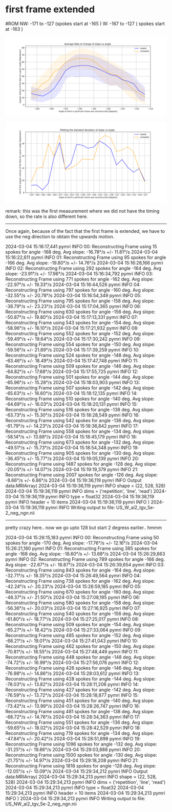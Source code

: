 # first frame extended 

#ROM 
NW: -171 to -127 (spokes start at -165 )
W: -167 to -127 ( spokes start at -163  )


![alt text](US_both_slope_vs_angle_pos_ai2.svg)

![alt text](US_both_std_vs_angle_pos_ai2.svg)

remark: this was the first measurement where we did not have the timing down, so the rate is also different here. 

_______________
Once again, because of the fact that the first frame is extended, we have to use the neg direction to obtain the upwards motion. 

2024-03-04 15:16:17,441 pymri        INFO     00: Reconstructing Frame using 15 spokes for angle -168 deg. Avg slope: -16.78°/s +/- 11.81°/s
2024-03-04 15:16:22,611 pymri        INFO     01: Reconstructing Frame using 95 spokes for angle -166 deg. Avg slope: -19.80°/s +/- 14.76°/s
2024-03-04 15:16:28,166 pymri        INFO     02: Reconstructing Frame using 292 spokes for angle -164 deg. Avg slope: -23.91°/s +/- 17.96°/s
2024-03-04 15:16:34,792 pymri        INFO     03: Reconstructing Frame using 771 spokes for angle -162 deg. Avg slope: -22.97°/s +/- 19.33°/s
2024-03-04 15:16:44,526 pymri        INFO     04: Reconstructing Frame using 797 spokes for angle -160 deg. Avg slope: -32.55°/s +/- 20.78°/s
2024-03-04 15:16:54,349 pymri        INFO     05: Reconstructing Frame using 795 spokes for angle -158 deg. Avg slope: -38.79°/s +/- 23.23°/s
2024-03-04 15:17:04,365 pymri        INFO     06: Reconstructing Frame using 630 spokes for angle -156 deg. Avg slope: -50.87°/s +/- 19.80°/s
2024-03-04 15:17:13,331 pymri        INFO     07: Reconstructing Frame using 543 spokes for angle -154 deg. Avg slope: -58.96°/s +/- 16.10°/s
2024-03-04 15:17:21,932 pymri        INFO     08: Reconstructing Frame using 552 spokes for angle -152 deg. Avg slope: -59.49°/s +/- 19.64°/s
2024-03-04 15:17:30,242 pymri        INFO     09: Reconstructing Frame using 554 spokes for angle -150 deg. Avg slope: -59.56°/s +/- 21.89°/s
2024-03-04 15:17:39,259 pymri        INFO     10: Reconstructing Frame using 524 spokes for angle -148 deg. Avg slope: -63.46°/s +/- 18.49°/s
2024-03-04 15:17:47,748 pymri        INFO     11: Reconstructing Frame using 509 spokes for angle -146 deg. Avg slope: -64.82°/s +/- 17.68°/s
2024-03-04 15:17:55,725 pymri        INFO     12: Reconstructing Frame using 501 spokes for angle -144 deg. Avg slope: -65.96°/s +/- 15.28°/s
2024-03-04 15:18:03,903 pymri        INFO     13: Reconstructing Frame using 507 spokes for angle -142 deg. Avg slope: -65.63°/s +/- 16.60°/s
2024-03-04 15:18:12,135 pymri        INFO     14: Reconstructing Frame using 510 spokes for angle -140 deg. Avg slope: -64.69°/s +/- 16.03°/s
2024-03-04 15:18:20,131 pymri        INFO     15: Reconstructing Frame using 516 spokes for angle -138 deg. Avg slope: -63.73°/s +/- 15.30°/s
2024-03-04 15:18:28,549 pymri        INFO     16: Reconstructing Frame using 542 spokes for angle -136 deg. Avg slope: -61.79°/s +/- 14.23°/s
2024-03-04 15:18:36,842 pymri        INFO     17: Reconstructing Frame using 558 spokes for angle -134 deg. Avg slope: -58.14°/s +/- 13.88°/s
2024-03-04 15:18:45,179 pymri        INFO     18: Reconstructing Frame using 673 spokes for angle -132 deg. Avg slope: -49.51°/s +/- 15.73°/s
2024-03-04 15:18:54,348 pymri        INFO     19: Reconstructing Frame using 905 spokes for angle -130 deg. Avg slope: -36.45°/s +/- 15.77°/s
2024-03-04 15:19:05,139 pymri        INFO     20: Reconstructing Frame using 1487 spokes for angle -128 deg. Avg slope: -20.05°/s +/- 14.07°/s
2024-03-04 15:19:19,379 pymri        INFO     21: Reconstructing Frame using 2007 spokes for angle -126 deg. Avg slope: -8.66°/s +/- 6.86°/s
2024-03-04 15:19:36,119 pymri        INFO     Output data:MRIArray(
2024-03-04 15:19:36,119 pymri        INFO       shape = (22, 528, 528)
2024-03-04 15:19:36,119 pymri        INFO       dims = ('repetition', 'line', 'read')
2024-03-04 15:19:36,119 pymri        INFO       type = float32
2024-03-04 15:19:36,119 pymri        INFO       header = 10 items
2024-03-04 15:19:36,119 pymri        INFO     )
2024-03-04 15:19:36,119 pymri        INFO     Writing output to file: US_W_ai2_tgv_5e-2_neg_ngn.nii


____________________
pretty crazy here.. now we go upto 128 but start 2 degress earlier.. hmmm 

2024-03-04 15:26:15,183 pymri        INFO     00: Reconstructing Frame using 50 spokes for angle -170 deg. Avg slope: -17.76°/s +/- 12.16°/s
2024-03-04 15:26:21,180 pymri        INFO     01: Reconstructing Frame using 385 spokes for angle -168 deg. Avg slope: -18.60°/s +/- 13.68°/s
2024-03-04 15:26:29,863 pymri        INFO     02: Reconstructing Frame using 789 spokes for angle -166 deg. Avg slope: -22.67°/s +/- 16.87°/s
2024-03-04 15:26:39,654 pymri        INFO     03: Reconstructing Frame using 843 spokes for angle -164 deg. Avg slope: -32.71°/s +/- 18.35°/s
2024-03-04 15:26:49,564 pymri        INFO     04: Reconstructing Frame using 738 spokes for angle -162 deg. Avg slope: -42.24°/s +/- 20.23°/s
2024-03-04 15:26:59,185 pymri        INFO     05: Reconstructing Frame using 670 spokes for angle -160 deg. Avg slope: -48.37°/s +/- 21.50°/s
2024-03-04 15:27:08,195 pymri        INFO     06: Reconstructing Frame using 580 spokes for angle -158 deg. Avg slope: -56.36°/s +/- 20.03°/s
2024-03-04 15:27:16,925 pymri        INFO     07: Reconstructing Frame using 540 spokes for angle -156 deg. Avg slope: -61.80°/s +/- 18.77°/s
2024-03-04 15:27:25,017 pymri        INFO     08: Reconstructing Frame using 509 spokes for angle -154 deg. Avg slope: -65.27°/s +/- 18.42°/s
2024-03-04 15:27:33,064 pymri        INFO     09: Reconstructing Frame using 485 spokes for angle -152 deg. Avg slope: -68.21°/s +/- 19.01°/s
2024-03-04 15:27:41,043 pymri        INFO     10: Reconstructing Frame using 462 spokes for angle -150 deg. Avg slope: -70.81°/s +/- 18.55°/s
2024-03-04 15:27:48,449 pymri        INFO     11: Reconstructing Frame using 448 spokes for angle -148 deg. Avg slope: -74.72°/s +/- 16.99°/s
2024-03-04 15:27:56,076 pymri        INFO     12: Reconstructing Frame using 426 spokes for angle -146 deg. Avg slope: -76.98°/s +/- 14.86°/s
2024-03-04 15:28:03,612 pymri        INFO     13: Reconstructing Frame using 428 spokes for angle -144 deg. Avg slope: -78.03°/s +/- 13.82°/s
2024-03-04 15:28:11,206 pymri        INFO     14: Reconstructing Frame using 427 spokes for angle -142 deg. Avg slope: -76.59°/s +/- 13.72°/s
2024-03-04 15:28:18,877 pymri        INFO     15: Reconstructing Frame using 451 spokes for angle -140 deg. Avg slope: -73.42°/s +/- 13.99°/s
2024-03-04 15:28:26,747 pymri        INFO     16: Reconstructing Frame using 481 spokes for angle -138 deg. Avg slope: -68.72°/s +/- 14.76°/s
2024-03-04 15:28:34,363 pymri        INFO     17: Reconstructing Frame using 551 spokes for angle -136 deg. Avg slope: -59.65°/s +/- 18.02°/s
2024-03-04 15:28:42,529 pymri        INFO     18: Reconstructing Frame using 719 spokes for angle -134 deg. Avg slope: -47.84°/s +/- 20.42°/s
2024-03-04 15:28:51,898 pymri        INFO     19: Reconstructing Frame using 1096 spokes for angle -132 deg. Avg slope: -31.25°/s +/- 19.86°/s
2024-03-04 15:29:03,888 pymri        INFO     20: Reconstructing Frame using 1500 spokes for angle -130 deg. Avg slope: -21.75°/s +/- 14.97°/s
2024-03-04 15:29:18,208 pymri        INFO     21: Reconstructing Frame using 1818 spokes for angle -128 deg. Avg slope: -12.05°/s +/- 10.09°/s
2024-03-04 15:29:34,212 pymri        INFO     Output data:MRIArray(
2024-03-04 15:29:34,213 pymri        INFO       shape = (22, 528, 528)
2024-03-04 15:29:34,213 pymri        INFO       dims = ('repetition', 'line', 'read')
2024-03-04 15:29:34,213 pymri        INFO       type = float32
2024-03-04 15:29:34,213 pymri        INFO       header = 10 items
2024-03-04 15:29:34,213 pymri        INFO     )
2024-03-04 15:29:34,213 pymri        INFO     Writing output to file: US_NW_ai2_tgv_5e-2_neg_ngn.nii


